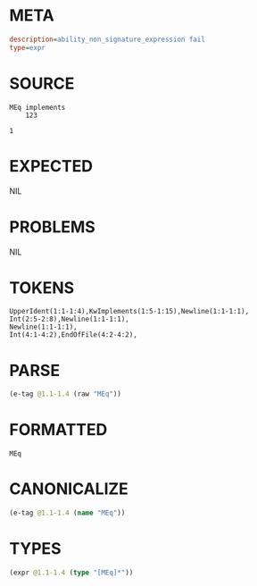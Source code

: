 # META
~~~ini
description=ability_non_signature_expression fail
type=expr
~~~
# SOURCE
~~~roc
MEq implements
    123

1
~~~
# EXPECTED
NIL
# PROBLEMS
NIL
# TOKENS
~~~zig
UpperIdent(1:1-1:4),KwImplements(1:5-1:15),Newline(1:1-1:1),
Int(2:5-2:8),Newline(1:1-1:1),
Newline(1:1-1:1),
Int(4:1-4:2),EndOfFile(4:2-4:2),
~~~
# PARSE
~~~clojure
(e-tag @1.1-1.4 (raw "MEq"))
~~~
# FORMATTED
~~~roc
MEq
~~~
# CANONICALIZE
~~~clojure
(e-tag @1.1-1.4 (name "MEq"))
~~~
# TYPES
~~~clojure
(expr @1.1-1.4 (type "[MEq]*"))
~~~

